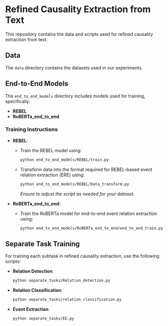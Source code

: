 
# Refined Causality Extraction from Text

This repository contains the data and scripts used for refined causality extraction from text.

## Data
The `data` directory contains the datasets used in our experiments.

## End-to-End Models
The `end_to_end_models` directory includes models used for training, specifically:
- **REBEL**
- **RoBERTa_end_to_end**

### Training Instructions
- **REBEL**:  
  - Train the REBEL model using:  
    ```bash
    python end_to_end_models/REBEL/train.py
    ```
  - Transform data into the format required for REBEL-based event relation extraction (ERE) using:  
    ```bash
    python end_to_end_models/REBEL/Data_transform.py
    ```
    *Ensure to adjust the script as needed for your dataset.*

- **RoBERTa_end_to_end**:  
  - Train the RoBERTa model for end-to-end event relation extraction using:  
    ```bash
    python end_to_end_models/RoBERTa_end_to_end/end_to_end_train.py
    ```

## Separate Task Training
For training each subtask in refined causality extraction, use the following scripts:

- **Relation Detection**:  
  ```bash
  python separate_tasks/Relation_detection.py
  ```

- **Relation Classification**:  
  ```bash
  python separate_tasks/relation_classification.py
  ```

- **Event Extraction**:  
  ```bash
  python separate_tasks/EE.py
  ```

